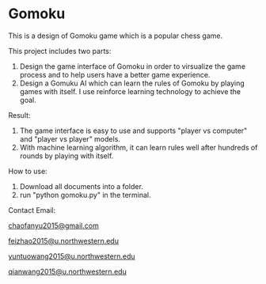 # Gomoku

This is a design of Gomoku game which is a popular chess game. 

This project includes two parts:
1. Design the game interface of Gomoku in order to virsualize the game process and to help users have a better game experience.
2. Design a Gomuku AI which can learn the rules of Gomoku by playing games with itself. I use reinforce learning technology to achieve the goal. 

Result:
1. The game interface is easy to use and supports "player vs computer" and "player vs player" models.
2. With machine learning algorithm, it can learn rules well after hundreds of rounds by playing with itself.

How to use:
1. Download all documents into a folder.
2. run "python gomoku.py" in the terminal.

Contact Email:

chaofanyu2015@gmail.com

feizhao2015@u.northwestern.edu

yuntuowang2015@u.northwestern.edu

qianwang2015@u.northwestern.edu
